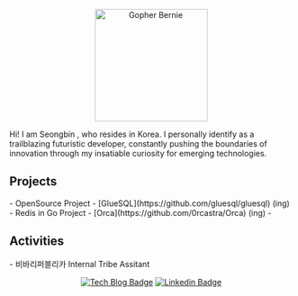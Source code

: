 <p align="center" style="..."> 
  <img style="..." src="gopherb.png" alt="Gopher Bernie" width="200" />
</p>

Hi! I am Seongbin , who resides in Korea.
I personally identify as a trailblazing futuristic developer, constantly pushing the boundaries of innovation through my insatiable curiosity for emerging technologies.

<h2>Projects</h2>
- OpenSource Project - [GlueSQL](https://github.com/gluesql/gluesql) (ing)
- Redis in Go Project - [Orca](https://github.com/0rcastra/Orca) (ing)
- 
<h2>Activities</h2>
- 비바리퍼블리카 Internal Tribe Assitant
<div align="center">

[![Tech Blog Badge](http://img.shields.io/badge/-Tech%20blog-000000?style=flat-square&logo=github&link=https://chobobdev.github.io)](https://chobobdev.github.io/blog) [![Linkedin Badge](https://img.shields.io/badge/-LinkedIn-blue?style=flat-square&logo=Linkedin&logoColor=white&link=https://www.linkedin.com/in/seongbin-cho-120641170/)](https://www.linkedin.com/in/seongbin-cho-120641170/)

</div>

